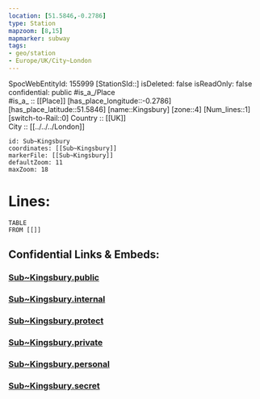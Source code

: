 ```yaml
---
location: [51.5846,-0.2786] 
type: Station 
mapzoom: [8,15] 
mapmarker: subway 
tags:
- geo/station
- Europe/UK/City~London
---
```

SpocWebEntityId: 155999
[StationSId::] 
isDeleted: false
isReadOnly: false
confidential: public
#is_a_/Place  
#is_a_ :: [[Place]] 
[has_place_longitude::-0.2786] 
[has_place_latitude::51.5846] 
[name::Kingsbury] 
[zone::4] 
[Num_lines::1] 
[switch-to-Rail::0] 
Country :: [[UK]]  
City :: [[../../../London]]  


```leaflet
id: Sub~Kingsbury
coordinates: [[Sub~Kingsbury]] 
markerFile: [[Sub~Kingsbury]] 
defaultZoom: 11 
maxZoom: 18
```


# Lines: 
```dataview
TABLE 
FROM [[]] 
```


## Confidential Links & Embeds: 

### [Sub~Kingsbury.public](/_public/\Earth\Continent\Europe\Europe~North\UK\England\Regions~England\London,Greater\cities~GreaterLondon\Underground\StationSub~Kingsbury.public.md) 

### [Sub~Kingsbury.internal](/_internal/\Earth\Continent\Europe\Europe~North\UK\England\Regions~England\London,Greater\cities~GreaterLondon\Underground\StationSub~Kingsbury.internal.md) 

### [Sub~Kingsbury.protect](/_protect/\Earth\Continent\Europe\Europe~North\UK\England\Regions~England\London,Greater\cities~GreaterLondon\Underground\StationSub~Kingsbury.protect.md) 

### [Sub~Kingsbury.private](/_private/\Earth\Continent\Europe\Europe~North\UK\England\Regions~England\London,Greater\cities~GreaterLondon\Underground\StationSub~Kingsbury.private.md) 

### [Sub~Kingsbury.personal](/_personal/\Earth\Continent\Europe\Europe~North\UK\England\Regions~England\London,Greater\cities~GreaterLondon\Underground\StationSub~Kingsbury.personal.md) 

### [Sub~Kingsbury.secret](/_secret/\Earth\Continent\Europe\Europe~North\UK\England\Regions~England\London,Greater\cities~GreaterLondon\Underground\StationSub~Kingsbury.secret.md)

